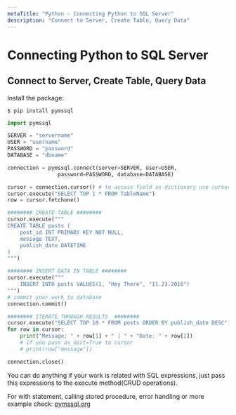 ```yaml
---
metaTitle: "Python - Connecting Python to SQL Server"
description: "Connect to Server, Create Table, Query Data"
---
```


# Connecting Python to SQL Server




## Connect to Server, Create Table, Query Data


Install the package:

`$ pip install pymssql`

```py
import pymssql

SERVER = "servername"
USER = "username"
PASSWORD = "password"
DATABASE = "dbname"

connection = pymssql.connect(server=SERVER, user=USER, 
                password=PASSWORD, database=DATABASE)

cursor = connection.cursor() # to access field as dictionary use cursor(as_dict=True)
cursor.execute("SELECT TOP 1 * FROM TableName")
row = cursor.fetchone()

######## CREATE TABLE ########
cursor.execute("""
CREATE TABLE posts (
    post_id INT PRIMARY KEY NOT NULL,
    message TEXT,
    publish_date DATETIME
)
""")

######## INSERT DATA IN TABLE ########
cursor.execute("""
    INSERT INTO posts VALUES(1, "Hey There", "11.23.2016")
""")
# commit your work to database
connection.commit()

######## ITERATE THROUGH RESULTS  ########
cursor.execute("SELECT TOP 10 * FROM posts ORDER BY publish_date DESC")
for row in cursor:
    print("Message: " + row[1] + " | " + "Date: " + row[2])
    # if you pass as_dict=True to cursor
    # print(row["message"])

connection.close()


```

You can do anything if your work is related with SQL expressions, just pass this expressions to the execute method(CRUD operations).

For with statement, calling stored procedure, error handling or more example check: [pymssql.org](http://pymssql.org)

